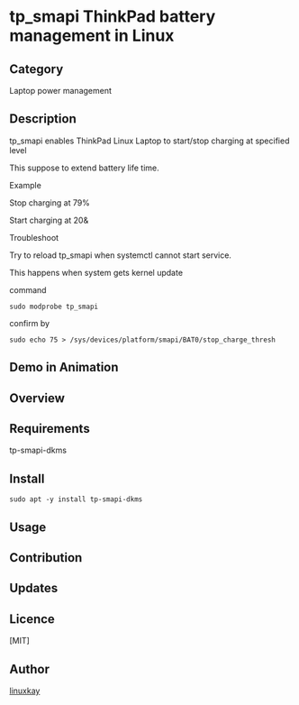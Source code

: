# tp_smapi ThinkPad battery management in Linux 

## Category

Laptop power management

## Description

tp_smapi enables ThinkPad Linux Laptop to start/stop charging at specified level

This suppose to extend battery life time.

Example

Stop charging at 79%

Start charging at 20&


Troubleshoot


Try to reload tp_smapi when systemctl cannot start service.

This happens when system gets kernel update

command 

`sudo modprobe tp_smapi`

confirm by

`sudo echo 75 > /sys/devices/platform/smapi/BAT0/stop_charge_thresh `

## Demo in Animation

## Overview

## Requirements

tp-smapi-dkms

## Install

`sudo apt -y install tp-smapi-dkms`

## Usage

## Contribution

## Updates

## Licence
[MIT]

## Author

[linuxkay](https://github.com/linuxkay)
